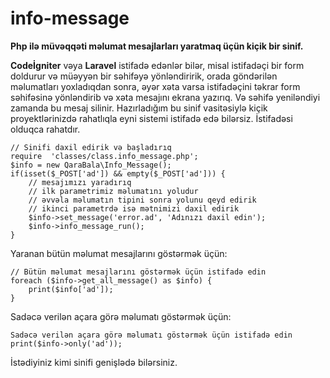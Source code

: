 # info-message
**Php ilə müvəqqəti məlumat mesajlarları yaratmaq üçün kiçik bir sinif.**

**Codeİgniter** vəya **Laravel** istifadə edənlər bilər, misal istifadəçi bir form doldurur və müəyyən bir səhifəyə yönləndiririk, orada göndərilən məlumatları yoxladıqdan sonra, əyər xəta varsa istifadəçini təkrar form səhifəsinə yönləndirib və xəta mesajını ekrana yazırıq. Və səhifə yeniləndiyi zamanda bu mesaj silinir. Hazırladığım bu sinif vasitəsiylə kiçik proyektlərinizdə rahatlıqla eyni sistemi istifadə edə bilərsiz. İstifadəsi olduqca rahatdır.

    // Sinifi daxil edirik və başladırıq
    require  'classes/class.info_message.php';
    $info = new QaraBala\Info_Message();
    if(isset($_POST['ad']) && empty($_POST['ad'])) {
        // mesajımızı yaradırıq
        // ilk parametrimiz məlumatını yoludur
        // əvvəla məlumatın tipini sonra yolunu qeyd edirik
        // ikinci parametrdə isə mətnimizi daxil edirik
		$info->set_message('error.ad', 'Adınızı daxil edin');
		$info->info_message_run();
	}

Yaranan bütün məlumat mesajlarını göstərmək üçün:

    // Bütün məlumat mesajlarını göstərmək üçün istifadə edin
	foreach ($info->get_all_message() as $info) {
		print($info['ad']);
	}
Sadəcə verilən açara görə məlumatı göstərmək üçün:

    Sadəcə verilən açara görə məlumatı göstərmək üçün istifadə edin
    print($info->only('ad'));

İstədiyiniz kimi sinifi genişlədə bilərsiniz.
